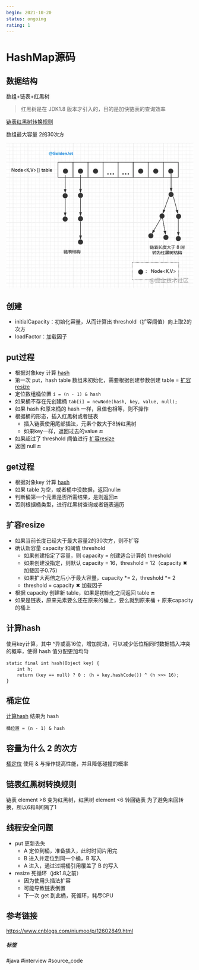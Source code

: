 ```yaml
---
begin: 2021-10-20
status: ongoing
rating: 1
---
```




# HashMap源码

## 数据结构

数组+链表+红黑树

> 红黑树是在 JDK1.8 版本才引入的，目的是加快链表的查询效率

[链表红黑树转换规则](HashMap源码.md#链表红黑树转换规则)

数组最大容量 2的30次方

![](image/Pasted%20image%2020211020112905.png)


## 创建

- initialCapacity：初始化容量，从而计算出 threshold（扩容阈值）向上取2的次方
- loadFactor：加载因子


## put过程

- 根据对象key 计算 [hash](HashMap源码.md#计算hash)
- 第一次 put，hash table 数组未初始化，需要根据创建参数创建 table  = [扩容resize](HashMap源码.md#扩容resize)
- 定位数组桶位置 `i = (n - 1) & hash`
- 如果桶不存在先创建桶 `tab[i] = newNode(hash, key, value, null);`
- 如果 hash 和原来桶的 hash 一样，且值也相等，则不操作
- 根据桶的形态，插入红黑树或者链表
	- 插入链表使用尾部插法，元素个数大于8转红黑树
	- 如果key一样，返回过去的value 🔚
- 如果超过了 threshold 阈值进行 [扩容resize](HashMap源码.md#扩容resize)
- 返回 null 🔚

## get过程
- 根据对象key 计算 [hash](HashMap源码.md#计算hash)
- 如果 table 为空，或者桶中没数据，返回null🔚
- 判断桶第一个元素是否所需结果，是则返回🔚
- 否则根据桶类型，进行红黑树查询或者链表遍历

## 扩容resize

-  如果当前长度已经大于最大容量2的30次方，则不扩容
- 确认新容量 capacity 和阈值 threshold
	- 如果创建指定了容量，则 capacity = 创建适合计算的 threshold
	- 如果创建没指定，则默认 capacity = 16，threshold = 12（capacity ✖ 加载因子0.75）
	- 如果扩大两倍之后小于最大容量，capacity *= 2，threshold *= 2
	- threshold = capacity ✖ 加载因子
- 根据 capacity 创建新 table，如果是初始化之间返回 table 🔚
- 如果是链表，原来元素要么还在原来的桶上，要么就到原来桶 + 原来capacity的桶上

## 计算hash
使用key计算，其中 ^异或高16位，增加扰动，可以减少低位相同时数据插入冲突的概率，使得 hash 值分配更加均匀
```
static final int hash(Object key) {  
    int h;  
 	return (key == null) ? 0 : (h = key.hashCode()) ^ (h >>> 16);  
}
```


## 桶定位

[计算hash](HashMap源码.md#计算hash) 结果为 hash

```
桶位置 = (n - 1) & hash
```



## 容量为什么 2 的次方

[桶定位](HashMap源码.md#桶定位) 使用 & 与操作提高性能，并且降低碰撞的概率

## 链表红黑树转换规则

链表 element >8 变为红黑树，红黑树 element <6 转回链表
为了避免来回转换，所以6和8间隔了1

## 线程安全问题

- put 更新丢失
	- A 定位到桶，准备插入，此时时间片用完
	- B 进入并定位到同一个桶，B 写入
	- A 进入，通过过期桶引用覆盖了 B 的写入
- resize 死循环（jdk1.8之前）
	- 因为使用头插法扩容
	- 可能导致链表倒置
	- 下一次 get 到此桶，死循环，耗尽CPU

## 参考链接

https://www.cnblogs.com/niumoo/p/12602849.html


##### 标签
#java #interview #source_code 
